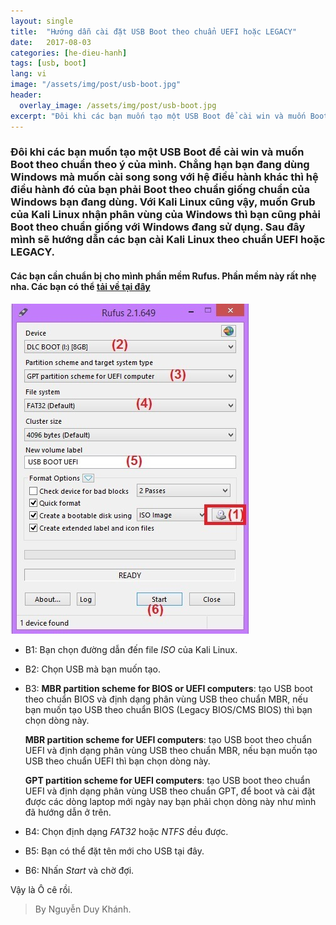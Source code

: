 ```yaml
---
layout: single
title:  "Hướng dẫn cài đặt USB Boot theo chuẩn UEFI hoặc LEGACY"
date:   2017-08-03
categories: [he-dieu-hanh]
tags: [usb, boot]
lang: vi
image: "/assets/img/post/usb-boot.jpg"
header:
  overlay_image: /assets/img/post/usb-boot.jpg
excerpt: "Đôi khi các bạn muốn tạo một USB Boot để cài win và muốn Boot theo chuẩn theo ý của mình. Chẳng hạn bạn đang dùng Windows mà muốn cài song song với hệ điều hành khác thì hệ điều hành đó của bạn phải Boot theo chuẩn giống chuẩn của Windows bạn đang dùng. Với Kali Linux cũng vậy, muốn **Grub** của Kali Linux nhận phân vùng của Windows thì bạn cũng phải Boot theo chuẩn giống với Windows đang sử dụng. Sau đây mình sẽ hướng dẫn các bạn cài Kali Linux theo chuẩn UEFI hoặc LEGACY"
---
```

### Đôi khi các bạn muốn tạo một USB Boot để cài win và muốn Boot theo chuẩn theo ý của mình. Chẳng hạn bạn đang dùng Windows mà muốn cài song song với hệ điều hành khác thì hệ điều hành đó của bạn phải Boot theo chuẩn giống chuẩn của Windows bạn đang dùng. Với Kali Linux cũng vậy, muốn **Grub** của Kali Linux nhận phân vùng của Windows thì bạn cũng phải Boot theo chuẩn giống với Windows đang sử dụng. Sau đây mình sẽ hướng dẫn các bạn cài Kali Linux theo chuẩn UEFI hoặc LEGACY.

#### Các bạn cần chuẩn bị cho mình phần mềm **Rufus**. Phần mềm này rất nhẹ nha. Các bạn có thể [tải về tại đây](http://rufus.akeo.ie/)

![Hình 1](/assets/img/OperatingSystem/rufus.jpg)

* B1: Bạn chọn đường dẫn đến file _ISO_ của Kali Linux.
* B2: Chọn USB mà bạn muốn tạo.
* B3: **MBR partition scheme for BIOS or UEFI computers**: tạo USB boot theo chuẩn BIOS và định dạng phân vùng USB theo chuẩn MBR, nếu bạn muốn tạo USB theo chuẩn BIOS (Legacy BIOS/CMS BIOS) thì bạn chọn dòng này.

	**MBR partition scheme for UEFI computers**: tạo USB boot theo chuẩn UEFI và định dạng phân vùng USB theo chuẩn MBR, nếu bạn muốn tạo USB theo chuẩn UEFI thì bạn chọn dòng này.

	**GPT partition scheme for UEFI computers**: tạo USB boot theo chuẩn UEFI và định dạng phân vùng USB theo chuẩn GPT, để boot và cài đặt được các dòng laptop mới ngày nay bạn phải chọn dòng này như mình đã hướng dẫn ở trên.
* B4: Chọn định dạng _FAT32_ hoặc  _NTFS_ đều được.
* B5: Bạn có thể đặt tên mới cho USB tại đây.
* B6: Nhấn _Start_ và chờ đợi.

Vậy là Ô cê rồi.

> By Nguyễn Duy Khánh.
